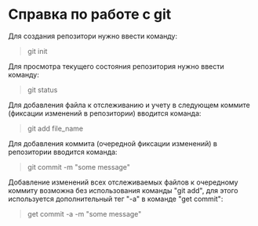 # Справка по работе с git
Для создания репозитори нужно ввести команду:
> git init

Для просмотра текущего состояния репозитория нужно ввести команду:
> git status

Для добавления файла к отслеживанию и учету в следующем коммите (фиксации изменений в репозитории) вводится команда:
> git add file_name

Для добавления коммита (очередной фиксации изменений) в репозитории вводится команда:
> git commit -m "some message"

Добавление изменений всех отслеживаемых файлов к очередному коммиту возможна без использования команды "git add", для этого используется дополнительный тег "-a" в команде "get commit":
> get commit -a -m "some message"

